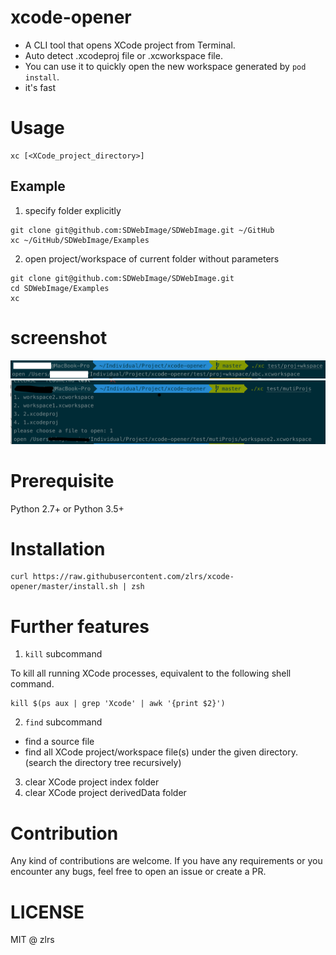 # xcode-opener
* A CLI tool that opens XCode project from Terminal. 
* Auto detect .xcodeproj file or .xcworkspace file. 
* You can use it to quickly open the new workspace generated by `pod install`. 
* it's fast

# Usage 
```
xc [<XCode_project_directory>]
```
## Example
1. specify folder explicitly
```shell
git clone git@github.com:SDWebImage/SDWebImage.git ~/GitHub
xc ~/GitHub/SDWebImage/Examples
```
2. open project/workspace of current folder without parameters
```shell
git clone git@github.com:SDWebImage/SDWebImage.git
cd SDWebImage/Examples
xc
```

# screenshot
![](./asserts/readme/screenshot-proj+workspace.png)
![](./asserts/readme/screenshot-muti-projs.png)
# Prerequisite
Python 2.7+ or Python 3.5+

# Installation
```shell
curl https://raw.githubusercontent.com/zlrs/xcode-opener/master/install.sh | zsh
```

# Further features
1. `kill` subcommand

To kill all running XCode processes, equivalent to the following shell command. 
```shell
kill $(ps aux | grep 'Xcode' | awk '{print $2}')
```
2. `find` subcommand
* find a source file
* find all XCode project/workspace file(s) under the given directory. (search the directory tree recursively)
3. clear XCode project index folder
4. clear XCode project derivedData folder

# Contribution
Any kind of contributions are welcome. If you have any requirements or you encounter any bugs, feel free to open an issue or create a PR.

# LICENSE
MIT @ zlrs
